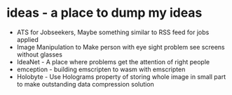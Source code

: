 # ideas - a place to dump my ideas

- ATS for Jobseekers, Maybe something similar to RSS feed for jobs applied
- Image Manipulation to Make person with eye sight problem see screens without glasses
- IdeaNet - A place where problems get the attention of right people
- emception - building emscripten to wasm with emscripten
- Holobyte - Use Holograms property of storing whole image in small part to make outstanding data compression solution

